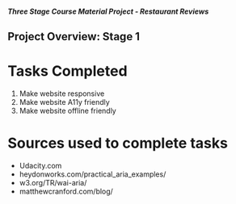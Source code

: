 
#### _Three Stage Course Material Project - Restaurant Reviews_

## Project Overview: Stage 1


# Tasks Completed

1. Make website responsive 
2. Make website A11y friendly
3. Make website offline friendly


# Sources used to complete tasks

* Udacity.com 
* heydonworks.com/practical_aria_examples/  
* w3.org/TR/wai-aria/
* matthewcranford.com/blog/





